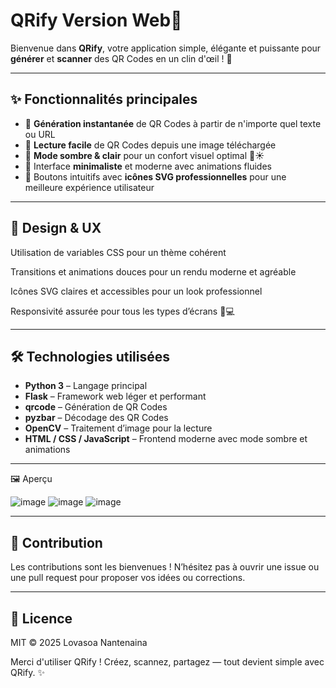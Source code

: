 # QRify Version Web🔳

Bienvenue dans **QRify**, votre application simple, élégante et puissante pour **générer** et **scanner** des QR Codes en un clin d'œil ! 🚀

---

## ✨ Fonctionnalités principales

- 🔹 **Génération instantanée** de QR Codes à partir de n'importe quel texte ou URL  
- 🔹 **Lecture facile** de QR Codes depuis une image téléchargée  
- 🔹 **Mode sombre & clair** pour un confort visuel optimal 🌙☀️  
- 🔹 Interface **minimaliste** et moderne avec animations fluides  
- 🔹 Boutons intuitifs avec **icônes SVG professionnelles** pour une meilleure expérience utilisateur  

---


## 🎨 Design & UX
Utilisation de variables CSS pour un thème cohérent

Transitions et animations douces pour un rendu moderne et agréable

Icônes SVG claires et accessibles pour un look professionnel

Responsivité assurée pour tous les types d’écrans 📱💻

--- 

## 🛠️ Technologies utilisées

- **Python 3** – Langage principal  
- **Flask** – Framework web léger et performant  
- **qrcode** – Génération de QR Codes  
- **pyzbar** – Décodage des QR Codes  
- **OpenCV** – Traitement d’image pour la lecture  
- **HTML / CSS / JavaScript** – Frontend moderne avec mode sombre et animations  

---

🖼️ Aperçu

![image](https://github.com/user-attachments/assets/4ce2aac0-ef47-4fa1-9f7f-d05e94342854)
![image](https://github.com/user-attachments/assets/cb6db5e5-d5d1-402c-afae-f3f2ee793010)
![image](https://github.com/user-attachments/assets/4d5d97bb-cfbd-47f6-88d4-3a80c65d4cfd)


---
## 🤝 Contribution
Les contributions sont les bienvenues !
N’hésitez pas à ouvrir une issue ou une pull request pour proposer vos idées ou corrections.

---

## 📄 Licence
MIT © 2025 Lovasoa Nantenaina

Merci d'utiliser QRify !
Créez, scannez, partagez — tout devient simple avec QRify. ✨
